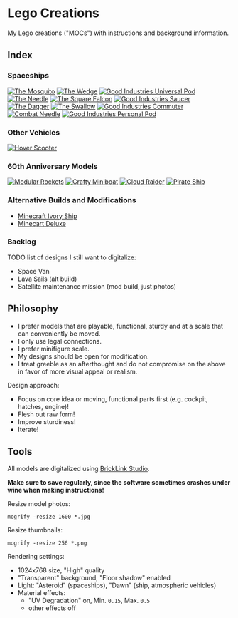 # Lego Creations

My Lego creations ("MOCs") with instructions and background information.

## Index

### Spaceships

[![The Mosquito](thumbnails/mosquito_front.png)](spaceships/the-mosquito/)
[![The Wedge](thumbnails/the_wedge_front.png)](spaceships/the-wedge/)
[![Good Industries Universal Pod](thumbnails/universal_pod.png)](spaceships/universal-pod/)
[![The Needle](thumbnails/the_needle.png)](spaceships/the-needle/)
[![The Square Falcon](thumbnails/the_square_falcon.png)](spaceships/the-square-falcon/)
[![Good Industries Saucer](thumbnails/saucer.png)](spaceships/saucer/)
[![The Dagger](thumbnails/the_dagger.png)](spaceships/the-dagger/)
[![The Swallow](thumbnails/the-swallow.png)](spaceships/the-swallow/)
[![Good Industries Commuter](thumbnails/commuter.png)](spaceships/commuter/)
[![Combat Needle](thumbnails/combat_needle.png)](spaceships/combat-needle/)
[![Good Industries Personal Pod](thumbnails/personal_pod.png)](spaceships/personal-pod/)

### Other Vehicles

[![Hover Scooter](thumbnails/hover_scooter.png)](vehicles/hover-scooter/)

### 60th Anniversary Models

[![Modular Rockets](thumbnails/modular_rockets.png)](60th-anniversary/modular-rockets/)
[![Crafty Miniboat](thumbnails/crafty_miniboat.png)](60th-anniversary/crafty-miniboat/)
[![Cloud Raider](thumbnails/cloud_raider.png)](60th-anniversary/cloud-raider/)
[![Pirate Ship](thumbnails/pirate_ship.png)](60th-anniversary/pirate-ship/)

### Alternative Builds and Modifications

* [Minecraft Ivory Ship](alts-mods/minecraft-ivory-ship/)
* [Minecart Deluxe](alts-mods/minecart-deluxe/)

### Backlog

TODO list of designs I still want to digitalize:

* Space Van
* Lava Sails (alt build)
* Satellite maintenance mission (mod build, just photos)

## Philosophy

* I prefer models that are playable, functional, sturdy and at a scale that can conveniently be moved.
* I only use legal connections.
* I prefer minifigure scale.
* My designs should be open for modification.
* I treat greeble as an afterthought and do not compromise on the above in favor of more visual appeal or realism.

Design approach:

* Focus on core idea or moving, functional parts first (e.g. cockpit, hatches, engine)!
* Flesh out raw form!
* Improve sturdiness!
* Iterate!

## Tools

All models are digitalized using [BrickLink Studio](https://studio.bricklink.com/v2/build/studio.page).

**Make sure to save regularly, since the software sometimes crashes under wine when making instructions!**

Resize model photos:

```
mogrify -resize 1600 *.jpg
```

Resize thumbnails:

```
mogrify -resize 256 *.png
```

Rendering settings:

* 1024x768 size, "High" quality
* "Transparent" background, "Floor shadow" enabled
* Light: "Asteroid" (spaceships), "Dawn" (ship, atmospheric vehicles)
* Material effects:
    * "UV Degradation" on, Min. `0.15`, Max. `0.5`
    * other effects off

